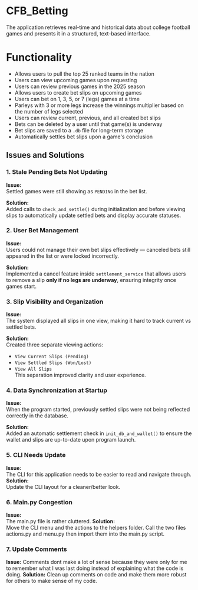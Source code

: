 # CFB_Betting
The application retrieves real-time and historical data about college football games and presents it in a structured, text-based interface.

# Functionality
* Allows users to pull the top 25 ranked teams in the nation  
* Users can view upcoming games upon requesting  
* Users can review previous games in the 2025 season  
* Allows users to create bet slips on upcoming games  
* Users can bet on 1, 3, 5, or 7 (legs) games at a time  
* Parleys with 3 or more legs increase the winnings multiplier based on the number of legs selected  
* Users can review current, previous, and all created bet slips  
* Bets can be deleted by a user until that game(s) is underway  
* Bet slips are saved to a `.db` file for long-term storage  
* Automatically settles bet slips upon a game's conclusion  

## Issues and Solutions

### 1. **Stale Pending Bets Not Updating**
**Issue:**  
Settled games were still showing as `PENDING` in the bet list.  

**Solution:**  
Added calls to `check_and_settle()` during initialization and before viewing slips to automatically update settled bets and display accurate statuses.

### 2. **User Bet Management**
**Issue:**  
Users could not manage their own bet slips effectively — canceled bets still appeared in the list or were locked incorrectly.  

**Solution:**  
Implemented a cancel feature inside `settlement_service` that allows users to remove a slip **only if no legs are underway**, ensuring integrity once games start.

### 3. **Slip Visibility and Organization**
**Issue:**  
The system displayed all slips in one view, making it hard to track current vs settled bets.  

**Solution:**  
Created three separate viewing actions:
- `View Current Slips (Pending)`
- `View Settled Slips (Won/Lost)`
- `View All Slips`  
This separation improved clarity and user experience.

### 4. **Data Synchronization at Startup**
**Issue:**  
When the program started, previously settled slips were not being reflected correctly in the database.  

**Solution:**  
Added an automatic settlement check in `init_db_and_wallet()` to ensure the wallet and slips are up-to-date upon program launch.

### 5. **CLI Needs Update**
**Issue:**  
The CLI for this application needs to be easier to read and navigate through.
**Solution:**  
Update the CLI layout for a cleaner/better look.

### 6. **Main.py Congestion**
**Issue:**  
The main.py file is rather cluttered.
**Solution:**  
Move the CLI menu and the actions to the helpers folder. Call the two files actions.py and menu.py then import them into the main.py script.

### 7. **Update Comments** 
**Issue:** 
Comments dont make a lot of sense because they were only for me to remember what I was last doing instead of explaining what the code is doing.
**Solution:**
Clean up comments on code and make them more robust for others to make sense of my code.